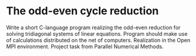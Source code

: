 # The odd-even cycle reduction
Write a short C-language program realizing the odd-even reduction for solving tridiagonal systems of linear equations. Program should make use of calculations distributed on the net of computers. 
Realization in the Open MPI environment. 
Project task from Parallel Numerical Methods.
